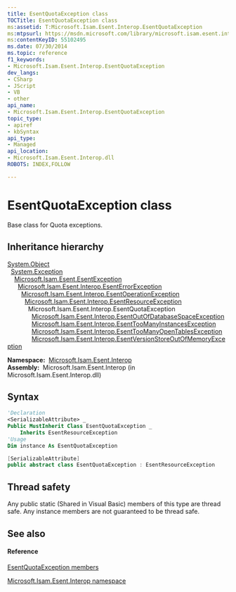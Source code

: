 ```yaml
---
title: EsentQuotaException class
TOCTitle: EsentQuotaException class
ms:assetid: T:Microsoft.Isam.Esent.Interop.EsentQuotaException
ms:mtpsurl: https://msdn.microsoft.com/library/microsoft.isam.esent.interop.esentquotaexception(v=EXCHG.10)
ms:contentKeyID: 55102495
ms.date: 07/30/2014
ms.topic: reference
f1_keywords:
- Microsoft.Isam.Esent.Interop.EsentQuotaException
dev_langs:
- CSharp
- JScript
- VB
- other
api_name: 
- Microsoft.Isam.Esent.Interop.EsentQuotaException
topic_type: 
- apiref
- kbSyntax
api_type: 
- Managed
api_location: 
- Microsoft.Isam.Esent.Interop.dll
ROBOTS: INDEX,FOLLOW

---
```


# EsentQuotaException class

Base class for Quota exceptions.

## Inheritance hierarchy

[System.Object](https://docs.microsoft.com/dotnet/api/system.object?redirectedfrom=MSDN)  
  [System.Exception](https://docs.microsoft.com/dotnet/api/system.exception?redirectedfrom=MSDN)  
    [Microsoft.Isam.Esent.EsentException](dn292088\(v=exchg.10\).md)  
      [Microsoft.Isam.Esent.Interop.EsentErrorException](dn274314\(v=exchg.10\).md)  
        [Microsoft.Isam.Esent.Interop.EsentOperationException](dn319727\(v=exchg.10\).md)  
          [Microsoft.Isam.Esent.Interop.EsentResourceException](dn350557\(v=exchg.10\).md)  
            Microsoft.Isam.Esent.Interop.EsentQuotaException  
              [Microsoft.Isam.Esent.Interop.EsentOutOfDatabaseSpaceException](dn319717\(v=exchg.10\).md)  
              [Microsoft.Isam.Esent.Interop.EsentTooManyInstancesException](dn335021\(v=exchg.10\).md)  
              [Microsoft.Isam.Esent.Interop.EsentTooManyOpenTablesException](dn350769\(v=exchg.10\).md)  
              [Microsoft.Isam.Esent.Interop.EsentVersionStoreOutOfMemoryException](dn350874\(v=exchg.10\).md)  

**Namespace:**  [Microsoft.Isam.Esent.Interop](hh596136\(v=exchg.10\).md)  
**Assembly:**  Microsoft.Isam.Esent.Interop (in Microsoft.Isam.Esent.Interop.dll)

## Syntax

``` vb
'Declaration
<SerializableAttribute> _
Public MustInherit Class EsentQuotaException _
    Inherits EsentResourceException
'Usage
Dim instance As EsentQuotaException
```

``` csharp
[SerializableAttribute]
public abstract class EsentQuotaException : EsentResourceException
```

## Thread safety

Any public static (Shared in Visual Basic) members of this type are thread safe. Any instance members are not guaranteed to be thread safe.

## See also

#### Reference

[EsentQuotaException members](dn319869\(v=exchg.10\).md)

[Microsoft.Isam.Esent.Interop namespace](hh596136\(v=exchg.10\).md)

